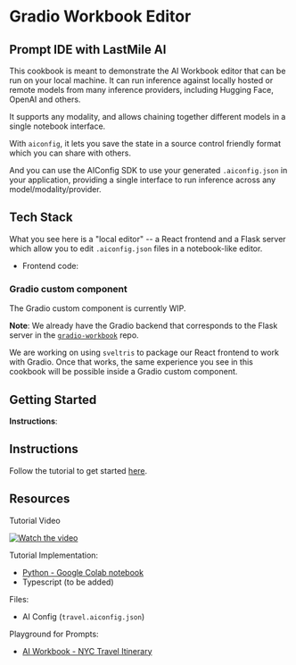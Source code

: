 # Gradio Workbook Editor

## Prompt IDE with LastMile AI

This cookbook is meant to demonstrate the AI Workbook editor that can be run on your local machine. It can run inference against locally hosted or remote models from many inference providers, including Hugging Face, OpenAI and others.

It supports any modality, and allows chaining together different models in a single notebook interface.

With `aiconfig`, it lets you save the state in a source control friendly format which you can share with others.

And you can use the AIConfig SDK to use your generated `.aiconfig.json` in your application, providing a single interface to run inference across any model/modality/provider.

## Tech Stack

What you see here is a "local editor" -- a React frontend and a Flask server which allow you to edit `.aiconfig.json` files in a notebook-like editor.

- Frontend code:

### Gradio custom component

The Gradio custom component is currently WIP.

**Note**: We already have the Gradio backend that corresponds to the Flask server in the [`gradio-workbook`](https://github.com/lastmile-ai/gradio-workbook) repo.

We are working on using `sveltris` to package our React frontend to work with Gradio. Once that works, the same experience you see in this cookbook will be possible inside a Gradio custom component.

## Getting Started

**Instructions**:

## Instructions

Follow the tutorial to get started [here](https://aiconfig.lastmileai.dev/docs/getting-started).

## Resources

Tutorial Video

[![Watch the video](https://img.youtube.com/vi/X_Z-M2ZcpjA/default.jpg)](https://www.youtube.com/watch?v=X_Z-M2ZcpjA)

Tutorial Implementation:

- [Python - Google Colab notebook](https://colab.research.google.com/drive/1aZiEgiPiIDPmy7iD4xPcNw0BBcfC2e1S)
- Typescript (to be added)

Files:

- AI Config (`travel.aiconfig.json`)

Playground for Prompts:

- [AI Workbook - NYC Travel Itinerary](https://lastmileai.dev/workbooks/clooqs3p200kkpe53u6n2rhr9)
